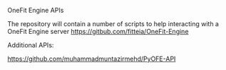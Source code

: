 OneFit Engine APIs

The repository will contain a number of scripts to help interacting with a OneFit Engine server
https://gitbub.com/fitteia/OneFit-Engine

Additional APIs:

https://github.com/muhammadmuntazirmehd/PyOFE-API
